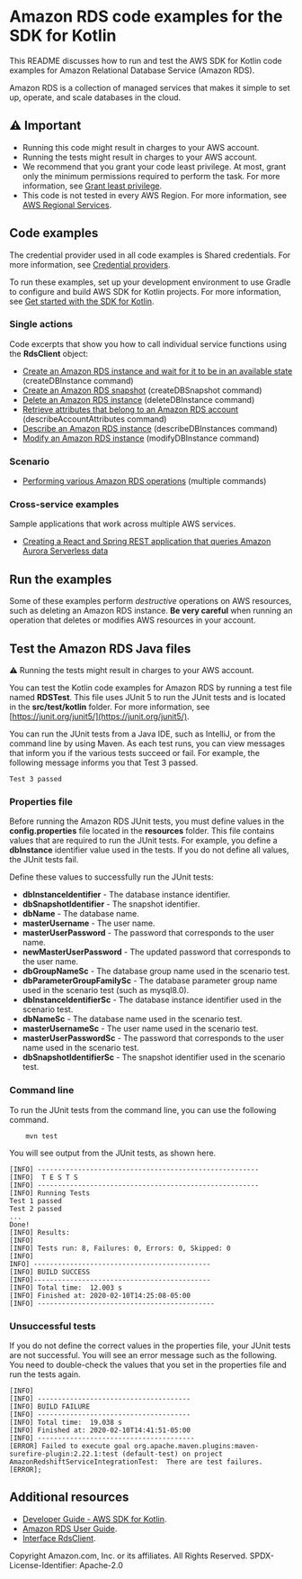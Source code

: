 # Amazon RDS code examples for the SDK for Kotlin

This README discusses how to run and test the AWS SDK for Kotlin code examples for Amazon Relational Database Service (Amazon RDS).

Amazon RDS is a collection of managed services that makes it simple to set up, operate, and scale databases in the cloud.

## ⚠️ Important
* Running this code might result in charges to your AWS account. 
* Running the tests might result in charges to your AWS account.
*  We recommend that you grant your code least privilege. At most, grant only the minimum permissions required to perform the task. For more information, see [Grant least privilege](https://docs.aws.amazon.com/IAM/latest/UserGuide/best-practices.html#grant-least-privilege). 
* This code is not tested in every AWS Region. For more information, see [AWS Regional Services](https://aws.amazon.com/about-aws/global-infrastructure/regional-product-services).

## Code examples

The credential provider used in all code examples is Shared credentials. For more information, see [Credential providers](https://docs.aws.amazon.com/sdk-for-kotlin/latest/developer-guide/credential-providers.html).

To run these examples, set up your development environment to use Gradle to configure and build AWS SDK for Kotlin projects. For more information, 
see [Get started with the SDK for Kotlin](https://docs.aws.amazon.com/sdk-for-kotlin/latest/developer-guide/get-started.html).

### Single actions

Code excerpts that show you how to call individual service functions using the **RdsClient** object: 

- [Create an Amazon RDS instance and wait for it to be in an available state](https://github.com/awsdocs/aws-doc-sdk-examples/tree/main/kotlin/services/rds/src/main/kotlin/com/kotlin/rds/CreateDBInstance.kt) (createDBInstance command)
- [Create an Amazon RDS snapshot](https://github.com/awsdocs/aws-doc-sdk-examples/tree/main/kotlin/services/rds/src/main/kotlin/com/kotlin/rds/CreateDBSnapshot.kt) (createDBSnapshot command)
- [Delete an Amazon RDS instance](https://github.com/awsdocs/aws-doc-sdk-examples/tree/main/kotlin/services/rds/src/main/kotlin/com/kotlin/rds/DeleteDBInstance.kt) (deleteDBInstance command)
- [Retrieve attributes that belong to an Amazon RDS account](https://github.com/awsdocs/aws-doc-sdk-examples/tree/main/kotlin/services/rds/src/main/kotlin/com/kotlin/rds/DescribeAccountAttributes.kt) (describeAccountAttributes command)
- [Describe an Amazon RDS instance](https://github.com/awsdocs/aws-doc-sdk-examples/tree/main/kotlin/services/rds/src/main/kotlin/com/kotlin/rds/DescribeDBInstances.kt) (describeDBInstances command)
- [Modify an Amazon RDS instance](https://github.com/awsdocs/aws-doc-sdk-examples/tree/main/kotlin/services/rds/src/main/kotlin/com/kotlin/rdsModifyDBInstance.kt) (modifyDBInstance command)

### Scenario

- [Performing various Amazon RDS operations](https://github.com/awsdocs/aws-doc-sdk-examples/tree/main/kotlin/services/rds/src/main/kotlin/com/kotlin/RDSScenario.kt) (multiple commands)

### Cross-service examples

Sample applications that work across multiple AWS services.

- [Creating a React and Spring REST application that queries Amazon Aurora Serverless data](https://github.com/awsdocs/aws-doc-sdk-examples/tree/main/kotlin/usecases/serverless_rds)

## Run the examples

Some of these examples perform *destructive* operations on AWS resources, such as deleting an Amazon RDS instance. **Be very careful** when running an operation that deletes or modifies AWS resources in your account.

## Test the Amazon RDS Java files

⚠️ Running the tests might result in charges to your AWS account.

You can test the Kotlin code examples for Amazon RDS by running a test file named **RDSTest**. This file uses JUnit 5 to run the JUnit tests and is located in the **src/test/kotlin** folder. For more information, see [https://junit.org/junit5/](https://junit.org/junit5/).

You can run the JUnit tests from a Java IDE, such as IntelliJ, or from the command line by using Maven. As each test runs, you can view messages that inform you if the various tests succeed or fail. For example, the following message informs you that Test 3 passed.

	Test 3 passed

 ### Properties file
Before running the Amazon RDS JUnit tests, you must define values in the **config.properties** file located in the **resources** folder. This file contains values that are required to run the JUnit tests. For example, you define a **dbInstance** identifier value used in the tests. If you do not define all values, the JUnit tests fail.

Define these values to successfully run the JUnit tests:

- **dbInstanceIdentifier** - The database instance identifier.   
- **dbSnapshotIdentifier** - The snapshot identifier.
- **dbName** - The database name.
- **masterUsername** - The user name.
- **masterUserPassword** - The password that corresponds to the user name.
- **newMasterUserPassword** - The updated password that corresponds to the user name.
- **dbGroupNameSc** - The database group name used in the scenario test.
- **dbParameterGroupFamilySc** - The database parameter group name used in the scenario test (such as mysql8.0).
- **dbInstanceIdentifierSc** - The database instance identifier used in the scenario test.
- **dbNameSc** - The database name used in the scenario test.
- **masterUsernameSc** - The user name used in the scenario test.
- **masterUserPasswordSc** - The password that corresponds to the user name used in the scenario test.
- **dbSnapshotIdentifierSc** - The snapshot identifier used in the scenario test.

### Command line
To run the JUnit tests from the command line, you can use the following command.

		mvn test

You will see output from the JUnit tests, as shown here.

	[INFO] -------------------------------------------------------
	[INFO]  T E S T S
	[INFO] -------------------------------------------------------
	[INFO] Running Tests
	Test 1 passed
	Test 2 passed
	...
	Done!
	[INFO] Results:
	[INFO]
	[INFO] Tests run: 8, Failures: 0, Errors: 0, Skipped: 0
	[INFO]
	INFO] --------------------------------------------
	[INFO] BUILD SUCCESS
	[INFO]--------------------------------------------
	[INFO] Total time:  12.003 s
	[INFO] Finished at: 2020-02-10T14:25:08-05:00
	[INFO] --------------------------------------------

### Unsuccessful tests

If you do not define the correct values in the properties file, your JUnit tests are not successful. You will see an error message such as the following. You need to double-check the values that you set in the properties file and run the tests again.

	[INFO]
	[INFO] --------------------------------------
	[INFO] BUILD FAILURE
	[INFO] --------------------------------------
	[INFO] Total time:  19.038 s
	[INFO] Finished at: 2020-02-10T14:41:51-05:00
	[INFO] ---------------------------------------
	[ERROR] Failed to execute goal org.apache.maven.plugins:maven-surefire-plugin:2.22.1:test (default-test) on project AmazonRedshiftServiceIntegrationTest:  There are test failures.
	[ERROR];
	
## Additional resources
* [Developer Guide - AWS SDK for Kotlin](https://docs.aws.amazon.com/sdk-for-kotlin/latest/developer-guide/get-started.html).
* [Amazon RDS User Guide](https://docs.aws.amazon.com/AmazonRDS/latest/UserGuide/Welcome.html).
* [Interface RdsClient](https://d2n44ts0t4nz5v.cloudfront.net/api/latest/services/rds/aws.sdk.kotlin.services.rds/-rds-client/index.html).

Copyright Amazon.com, Inc. or its affiliates. All Rights Reserved. SPDX-License-Identifier: Apache-2.0	
